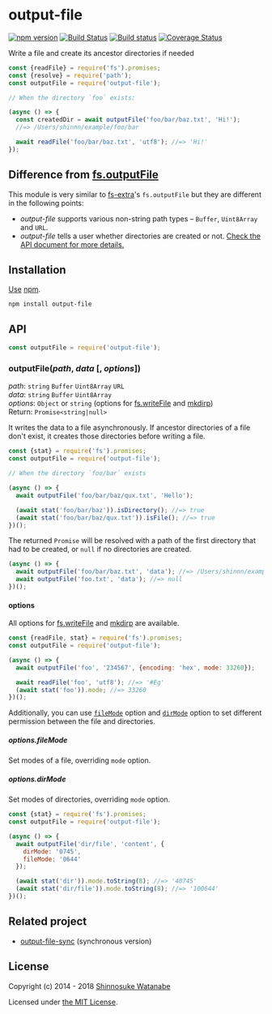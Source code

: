 # output-file

[![npm version](https://img.shields.io/npm/v/output-file.svg?style=flat)](https://www.npmjs.com/package/output-file)
[![Build Status](https://travis-ci.org/shinnn/output-file.svg)](https://travis-ci.org/shinnn/output-file)
[![Build status](https://ci.appveyor.com/api/projects/status/q435g7uifts9ud1q?svg=true)](https://ci.appveyor.com/project/ShinnosukeWatanabe/output-file)
[![Coverage Status](https://img.shields.io/coveralls/shinnn/output-file.svg?style=flat)](https://coveralls.io/github/shinnn/output-file)

Write a file and create its ancestor directories if needed

```javascript
const {readFile} = require('fs').promises;
const {resolve} = require('path');
const outputFile = require('output-file');

// When the directory `foo` exists:

(async () => {
  const createdDir = await outputFile('foo/bar/baz.txt', 'Hi!');
  //=> /Users/shinnn/example/foo/bar

  await readFile('foo/bar/baz.txt', 'utf8'); //=> 'Hi!'
});
```

## Difference from [fs.outputFile](https://github.com/jprichardson/node-fs-extra/blob/HEAD/docs/outputFile.md)

This module is very similar to [fs-extra](https://github.com/jprichardson/node-fs-extra)'s `fs.outputFile` but they are different in the following points:

* *output-file* supports various non-string path types – `Buffer`, `Uint8Array` and `URL`.
* *output-file* tells a user whether directories are created or not. [Check the API document for more details.](#outputfilepath-data--options)

## Installation

[Use](https://docs.npmjs.com/cli/install) [npm](https://docs.npmjs.com/getting-started/what-is-npm).

```
npm install output-file
```

## API

```javascript
const outputFile = require('output-file');
```

### outputFile(*path*, *data* [, *options*])

*path*: `string` `Buffer` `Uint8Array` `URL`  
*data*: `string` `Buffer` `Uint8Array`  
*options*: `Object` or `string` (options for [fs.writeFile] and [mkdirp])  
Return: `Promise<string|null>`

It writes the data to a file asynchronously. If ancestor directories of a file don't exist, it creates those directories before writing a file.

```javascript
const {stat} = require('fs').promises;
const outputFile = require('output-file');

// When the directory `foo/bar` exists

(async () => {
  await outputFile('foo/bar/baz/qux.txt', 'Hello');

  (await stat('foo/bar/baz')).isDirectory(); //=> true
  (await stat('foo/bar/baz/qux.txt')).isFile(); //=> true
})();
```

The returned `Promise` will be resolved with a path of the first directory that had to be created, or `null` if no directories are created.

```javascript
(async () => {
  await outputFile('foo/bar/baz.txt', 'data'); //=> /Users/shinnn/example/foo
  await outputFile('foo.txt', 'data'); //=> null
})();
```

#### options

All options for [fs.writeFile] and [mkdirp] are available.

```javascript
const {readFile, stat} = require('fs').promises;
const outputFile = require('output-file');

(async () => {
  await outputFile('foo', '234567', {encoding: 'hex', mode: 33260});

  await readFile('foo', 'utf8'); //=> '#Eg'
  (await stat('foo')).mode; //=> 33260
})();
```

Additionally, you can use [`fileMode`](#optionsfilemode) option and [`dirMode`](#optionsdirmode) option to set different permission between the file and directories.

##### options.fileMode

Set modes of a file, overriding `mode` option.

##### options.dirMode

Set modes of directories, overriding `mode` option.

```javascript
const {stat} = require('fs').promises;
const outputFile = require('output-file');

(async () => {
  await outputFile('dir/file', 'content', {
    dirMode: '0745',
    fileMode: '0644'
  });

  (await stat('dir')).mode.toString(8); //=> '40745'
  (await stat('dir/file')).mode.toString(8); //=> '100644'
})();
```

## Related project

* [output-file-sync](https://github.com/shinnn/output-file-sync) (synchronous version)

## License

Copyright (c) 2014 - 2018 [Shinnosuke Watanabe](https://github.com/shinnn)

Licensed under [the MIT License](./LICENSE).

[fs.writeFile]: https://nodejs.org/api/fs.html#fs_fs_writefile_file_data_options_callback
[mkdirp]: https://github.com/substack/node-mkdirp
